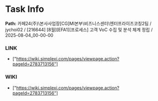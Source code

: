 # Task Info

**Path:** 카페24(주)\본사사업장\[CG]MI본부\비즈니스센터\엔터프라이즈코칭2팀 / jychoi02 / [216644] [8월][EFA1][프로세스] 고객 VoC 수집 및 분석 체계 정립 / 2025-08-04_00-00-00

### LINK
- ["https://wiki.simplexi.com/pages/viewpage.action?pageId=2783713156"]

### WIKI
- ["https://wiki.simplexi.com/pages/viewpage.action?pageId=2783713156"]

